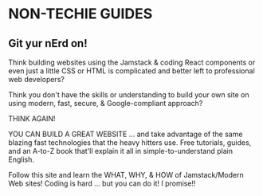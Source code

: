 # NON-TECHIE GUIDES
## Git yur nErd on!

Think building websites using the Jamstack & coding React components or even just a little CSS or HTML is complicated and better left to professional web developers?

Think you don't have the skills or understanding to build your own site on using modern, fast, secure, & Google-compliant approach?

THINK AGAIN!

YOU CAN BUILD A GREAT WEBSITE … and take advantage of the same blazing fast technologies that the heavy hitters use. Free tutorials, guides, and an A-to-Z book that'll explain it all in simple-to-understand plain English.

Follow this site and learn the WHAT, WHY, & HOW of Jamstack/Modern Web sites! Coding is hard ... but you can do it! I promise!!

